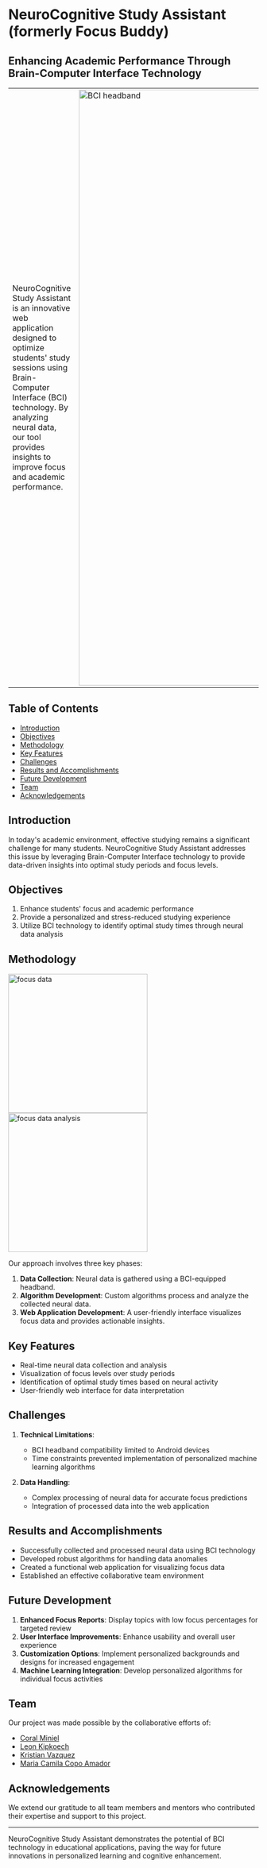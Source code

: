 # NeuroCognitive Study Assistant (formerly Focus Buddy)

## Enhancing Academic Performance Through Brain-Computer Interface Technology

<table>

  <tr>
    <td>
      NeuroCognitive Study Assistant is an innovative web application designed to optimize students' study sessions using Brain-Computer Interface (BCI) technology. By analyzing neural data, our tool provides insights to improve focus and academic performance.
    </td>
     <td>
      <img src="https://github.com/user-attachments/assets/cb1ef702-79ad-49e0-bc37-76cb9066b5fc" alt="BCI headband" width="1200px">
    </td>
  </tr>

</table>

## Table of Contents

- [Introduction](#introduction)
- [Objectives](#objectives)
- [Methodology](#methodology)
- [Key Features](#key-features)
- [Challenges](#challenges)
- [Results and Accomplishments](#results-and-accomplishments)
- [Future Development](#future-development)
- [Team](#team)
- [Acknowledgements](#acknowledgements)

## Introduction

In today's academic environment, effective studying remains a significant challenge for many students. NeuroCognitive Study Assistant addresses this issue by leveraging Brain-Computer Interface technology to provide data-driven insights into optimal study periods and focus levels.

## Objectives

1. Enhance students' focus and academic performance
2. Provide a personalized and stress-reduced studying experience
3. Utilize BCI technology to identify optimal study times through neural data analysis

## Methodology
  <img src="https://github.com/user-attachments/assets/5c53e5fb-2de0-4653-87ba-a7bf6f8ad7ec" alt="focus data" height="280px">
  <img src="https://github.com/user-attachments/assets/d3fa6198-4d21-47c4-92fb-8cc238f3b383" alt="focus data analysis" height="280px">

Our approach involves three key phases:

1. **Data Collection**: Neural data is gathered using a BCI-equipped headband.
2. **Algorithm Development**: Custom algorithms process and analyze the collected neural data.
3. **Web Application Development**: A user-friendly interface visualizes focus data and provides actionable insights.

## Key Features

- Real-time neural data collection and analysis
- Visualization of focus levels over study periods
- Identification of optimal study times based on neural activity
- User-friendly web interface for data interpretation

## Challenges

1. **Technical Limitations**: 
   - BCI headband compatibility limited to Android devices
   - Time constraints prevented implementation of personalized machine learning algorithms

2. **Data Handling**: 
   - Complex processing of neural data for accurate focus predictions
   - Integration of processed data into the web application

## Results and Accomplishments

- Successfully collected and processed neural data using BCI technology
- Developed robust algorithms for handling data anomalies
- Created a functional web application for visualizing focus data
- Established an effective collaborative team environment

## Future Development

1. **Enhanced Focus Reports**: Display topics with low focus percentages for targeted review
2. **User Interface Improvements**: Enhance usability and overall user experience
3. **Customization Options**: Implement personalized backgrounds and designs for increased engagement
4. **Machine Learning Integration**: Develop personalized algorithms for individual focus activities

## Team

Our project was made possible by the collaborative efforts of:
- [Coral Miniel](https://www.linkedin.com/in/coral-miniel-17329218b/)
- [Leon Kipkoech](https://www.linkedin.com/in/leonkoech/)
- [Kristian Vazquez](https://www.linkedin.com/in/kristian-vazquez-0329b4244/)
- [Maria Camila Copo Amador](https://www.linkedin.com/in/camicopoa/)

## Acknowledgements

We extend our gratitude to all team members and mentors who contributed their expertise and support to this project.

---

NeuroCognitive Study Assistant demonstrates the potential of BCI technology in educational applications, paving the way for future innovations in personalized learning and cognitive enhancement.
